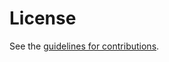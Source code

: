 # License

See the
[guidelines for contributions](https://github.com/ipcrypt-std/draft-denis-uricrypt/blob/main/CONTRIBUTING.md).
